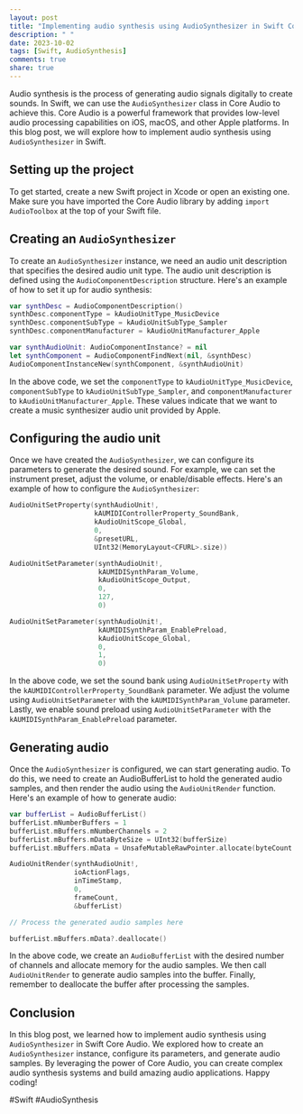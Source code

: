 ```yaml
---
layout: post
title: "Implementing audio synthesis using AudioSynthesizer in Swift Core Audio"
description: " "
date: 2023-10-02
tags: [Swift, AudioSynthesis]
comments: true
share: true
---
```


Audio synthesis is the process of generating audio signals digitally to create sounds. In Swift, we can use the `AudioSynthesizer` class in Core Audio to achieve this. Core Audio is a powerful framework that provides low-level audio processing capabilities on iOS, macOS, and other Apple platforms. In this blog post, we will explore how to implement audio synthesis using `AudioSynthesizer` in Swift.

## Setting up the project

To get started, create a new Swift project in Xcode or open an existing one. Make sure you have imported the Core Audio library by adding `import AudioToolbox` at the top of your Swift file.

## Creating an `AudioSynthesizer`

To create an `AudioSynthesizer` instance, we need an audio unit description that specifies the desired audio unit type. The audio unit description is defined using the `AudioComponentDescription` structure. Here's an example of how to set it up for audio synthesis:

```swift
var synthDesc = AudioComponentDescription()
synthDesc.componentType = kAudioUnitType_MusicDevice
synthDesc.componentSubType = kAudioUnitSubType_Sampler
synthDesc.componentManufacturer = kAudioUnitManufacturer_Apple

var synthAudioUnit: AudioComponentInstance? = nil
let synthComponent = AudioComponentFindNext(nil, &synthDesc)
AudioComponentInstanceNew(synthComponent, &synthAudioUnit)
```

In the above code, we set the `componentType` to `kAudioUnitType_MusicDevice`, `componentSubType` to `kAudioUnitSubType_Sampler`, and `componentManufacturer` to `kAudioUnitManufacturer_Apple`. These values indicate that we want to create a music synthesizer audio unit provided by Apple.

## Configuring the audio unit

Once we have created the `AudioSynthesizer`, we can configure its parameters to generate the desired sound. For example, we can set the instrument preset, adjust the volume, or enable/disable effects. Here's an example of how to configure the `AudioSynthesizer`:

```swift
AudioUnitSetProperty(synthAudioUnit!,
                     kAUMIDIControllerProperty_SoundBank,
                     kAudioUnitScope_Global,
                     0,
                     &presetURL,
                     UInt32(MemoryLayout<CFURL>.size))

AudioUnitSetParameter(synthAudioUnit!,
                      kAUMIDISynthParam_Volume,
                      kAudioUnitScope_Output,
                      0,
                      127,
                      0)

AudioUnitSetParameter(synthAudioUnit!,
                      kAUMIDISynthParam_EnablePreload,
                      kAudioUnitScope_Global,
                      0,
                      1,
                      0)
```

In the above code, we set the sound bank using `AudioUnitSetProperty` with the `kAUMIDIControllerProperty_SoundBank` parameter. We adjust the volume using `AudioUnitSetParameter` with the `kAUMIDISynthParam_Volume` parameter. Lastly, we enable sound preload using `AudioUnitSetParameter` with the `kAUMIDISynthParam_EnablePreload` parameter.

## Generating audio

Once the `AudioSynthesizer` is configured, we can start generating audio. To do this, we need to create an AudioBufferList to hold the generated audio samples, and then render the audio using the `AudioUnitRender` function. Here's an example of how to generate audio:

```swift
var bufferList = AudioBufferList()
bufferList.mNumberBuffers = 1
bufferList.mBuffers.mNumberChannels = 2
bufferList.mBuffers.mDataByteSize = UInt32(bufferSize)
bufferList.mBuffers.mData = UnsafeMutableRawPointer.allocate(byteCount: Int(bufferSize), alignment: 0)

AudioUnitRender(synthAudioUnit!,
                ioActionFlags,
                inTimeStamp,
                0,
                frameCount,
                &bufferList)

// Process the generated audio samples here

bufferList.mBuffers.mData?.deallocate()
```

In the above code, we create an `AudioBufferList` with the desired number of channels and allocate memory for the audio samples. We then call `AudioUnitRender` to generate audio samples into the buffer. Finally, remember to deallocate the buffer after processing the samples.

## Conclusion

In this blog post, we learned how to implement audio synthesis using `AudioSynthesizer` in Swift Core Audio. We explored how to create an `AudioSynthesizer` instance, configure its parameters, and generate audio samples. By leveraging the power of Core Audio, you can create complex audio synthesis systems and build amazing audio applications. Happy coding!

#Swift #AudioSynthesis